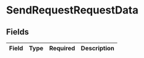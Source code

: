 # SendRequestRequestData


## Fields

| Field       | Type        | Required    | Description |
| ----------- | ----------- | ----------- | ----------- |